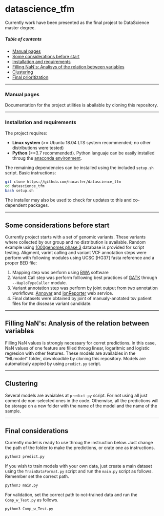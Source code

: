 # datascience_tfm

Currently work have been presented as the final project to DataScience master degree.


##### Table of contents
* [Manual pages](#manual)
* [Some considerations before start](#before)
* [Installation and requirements](#install)
* [Filling NaN's: Analisys of the relation between variables](#relation)
* [Clustering](#cluster)
* [Final prioritization](#prioritization)

---
<a name="manual"></a>
### Manual pages

Documentation for the project utilities is abailable by cloning this repository.

---
<a name="install"></a>
### Installation and requirements
The project requires:

  * **Linux system** (>= Ubuntu 18.04 LTS system recommended; no other distributions were tested)
  * **Python** (>=3.7 recommended). Python languaje can be easily installed throug the [anaconda environment](https://www.anaconda.com/distribution/).

The remaining dependencies can be installed using the included `setup.sh` script. 
Basic instructions:
```bash
git clone https://github.com/nacasfer/datascience_tfm
cd datascience_tfm
bash setup.sh
```
The installer may also be used to check for updates to this and co-dependent packages.

---
<a name="before"></a>
## Some considerations before start

Currently project starts with a set of genomic variants. These variants where collected by our group and no distribution is available. Random example using [1000genomes phase 3](https://www.internationalgenome.org/category/phase-3/) database is provided for script testing.
Aligment, varint calling and variant VCF annotation steps were perform with following modules using UCSC [HG37] fasta reference and a proper BED file:

  1. Mapping step was perform using [BWA](http://bio-bwa.sourceforge.net/) software
  2. Variant Call step was perform folllowing best practices of [GATK](https://software.broadinstitute.org/gatk/best-practices/) through `--HaploTypeCaller` module.
  3. Variant annotation step was perform by joint output from two annotation workflows: [Annovar](http://annovar.openbioinformatics.org/en/latest/) and [IonReporter](https://ionreporter.thermofisher.com/ir/) web service.
  4. Final datasets were obtained by joint of manualy-anotated tsv patient files for the dissease variant candidate. 


---
<a name="relation"></a>
## Filling NaN's: Analysis of the relation between variables
Filling NaN values is strongly necessary for corret predictions. In this case, NaN values of one feature are filled throug linear, logaritmic and logistic regresion with other features. These models are availables in the "MLmodel" folder, downloadble by cloning this repository. Models are automaticaly appied by using `predict.py` script.

---
<a name="clustering"></a>
## Clustering
Several models are avaiables at `predict-py` script. For not using all just coment de non-selected ones in the code. Otherwise, all the predictions will be storage on a new folder with the name of the model and the name of the sample.

---

<a name="prioritization"></a>
## Final considerations
Currently model is ready to use throug the instruction below. Just change the path of the folder to make the predictions, or crate one as instructions. 

```bash
python3 predict.py
```
If you wish to train models with your own data, just create a main dataset using the  `TrainDataFormat.py` script and run the  `main.py` script as follows. Remember set the correct path.
```bash
python3 main.py
```
For validation, set the correct path to not-trained data and run the `Comp_w_Test.py` as follows.
```bash
python3 Comp_w_Test.py
```
